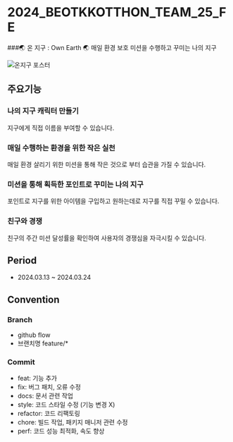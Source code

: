 # 2024_BEOTKKOTTHON_TEAM_25_FE

###🌏 온 지구 : Own Earth 🌏
매일 환경 보호 미션을 수행하고 꾸미는 나의 지구

![온지구 포스터](src/assets/img/own-earth-poster.png)

## 주요기능

### 나의 지구 캐릭터 만들기

지구에게 직접 이름을 부여할 수 있습니다.

### 매일 수행하는 환경을 위한 작은 실천

매일 환경 살리기 위한 미션을 통해 작은 것으로 부터 습관을 가질 수 있습니다.

### 미션을 통해 획득한 포인트로 꾸미는 나의 지구

포인트로 지구를 위한 아이템을 구입하고 원하는데로 지구를 직접 꾸밀 수 있습니다.

### 친구와 경쟁

친구의 주간 미션 달성률을 확인하여 사용자의 경쟁심을 자극시킬 수 있습니다.

## Period

- 2024.03.13 ~ 2024.03.24

## Convention

### Branch

- github flow
- 브랜치명 feature/\*

### Commit

- feat: 기능 추가
- fix: 버그 패치, 오류 수정
- docs: 문서 관련 작업
- style: 코드 스타일 수정 (기능 변경 X)
- refactor: 코드 리팩토링
- chore: 빌드 작업, 패키지 매니저 관련 수정
- perf: 코드 성능 최적화, 속도 향상
